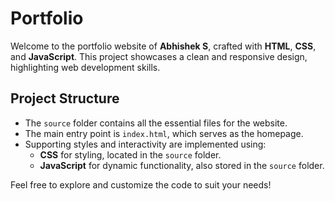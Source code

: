 # Portfolio

Welcome to the portfolio website of **Abhishek S**, crafted with **HTML**, **CSS**, and **JavaScript**. This project showcases a clean and responsive design, highlighting web development skills.

## Project Structure
- The `source` folder contains all the essential files for the website.
- The main entry point is `index.html`, which serves as the homepage.
- Supporting styles and interactivity are implemented using:
  - **CSS** for styling, located in the `source` folder.
  - **JavaScript** for dynamic functionality, also stored in the `source` folder.

Feel free to explore and customize the code to suit your needs!
